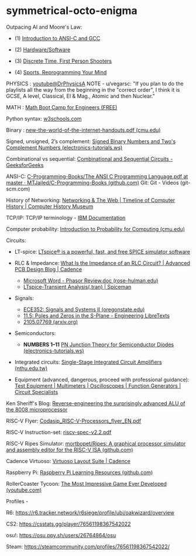 # symmetrical-octo-enigma

Outpacing AI and Moore's Law:

- (1) [Introduction to ANSI-C and GCC](https://youtu.be/3C2UHpnIEwI?si=VwP1_ccS0sRNPpqL)

- (2) [Hardware/Software](https://youtu.be/CQN3CHIAMdM?si=21gCm3_D9kOpiGiy)

- (3) [Discrete Time, First Person Shooters](https://youtu.be/zwT6Cp5di8U?si=DloBv5EKr_M7S920)

- (4) [Sports, Reprogramming Your Mind](https://youtu.be/Xs1sERWtgYE)

PHYSICS : [youtube@DrPhysicsA](https://www.youtube.com/@DrPhysicsA/playlists?view=1&sort=dd&shelf_id=8)
NOTE - u/vegarsc: "If you plan to do the playlists all the way from the beginning in the "correct order", I think it is GCSE, A level, Classical, El & Mag., Atomic and then Nuclear."

MATH : [Math Boot Camp for Engineers (FREE)](https://mitxonline.mit.edu/courses/course-v1:MITxT+10.MBCx/)

Python syntax: [w3schools.com](https://www.w3schools.com/python/python_syntax.asp)

Binary : [new-the-world-of-the-internet-handouts.pdf (cmu.edu)](https://www.cmu.edu/gelfand/lgc-educational-media/digital-education-modules/dem-documents/new-the-world-of-the-internet-handouts.pdf)

Signed, unsigned, 2’s complement: [Signed Binary Numbers and Two's Complement Numbers (electronics-tutorials.ws)](https://www.electronics-tutorials.ws/binary/signed-binary-numbers.html)

Combinational vs sequential: [Combinational and Sequential Circuits - GeeksforGeeks](https://www.geeksforgeeks.org/combinational-and-sequential-circuits/)

ANSI-C: [C-Programming-Books/The ANSI C Programming Language.pdf at master · MTJailed/C-Programming-Books (github.com)](https://github.com/MTJailed/C-Programming-Books/blob/master/The%20ANSI%20C%20Programming%20Language.pdf)
Git: Git - Videos (git-scm.com)

History of Networking: [Networking & The Web | Timeline of Computer History | Computer History Museum](https://www.computerhistory.org/timeline/networking-the-web/)

TCP/IP: TCP/IP terminology - [IBM Documentation](https://www.ibm.com/docs/en/aix/7.2?topic=protocol-tcpip-terminology)

Computer probability: [Introduction to Probability for Computing (cmu.edu)](https://www.cs.cmu.edu/~harchol/Probability/book.html#:~:text=Probability%20theory%20has%20become%20indispensable,algorithms%2C%20involving%20random%20coin%20flips.)

Circuits:

-   LT-spice: [LTspice® is a powerful, fast, and free SPICE simulator software](https://www.analog.com/en/resources/design-tools-and-calculators/ltspice-simulator.html)

-	RLC & Impedance: [What Is the Impedance of an RLC Circuit? | Advanced PCB Design Blog | Cadence](https://resources.pcb.cadence.com/blog/2022-advanced-pcb-design-blog-what-is-the-impedance-of-an-rlc-circuit)
    -	[Microsoft Word - Phasor Review.doc (rose-hulman.edu)](https://www.rose-hulman.edu/class/ee/HTML/ECE370/PDFs/Phasor%20Review.pdf)
    -	[LTspice-Transient Analysis(.tran) | Spiceman](https://spiceman.net/ltspice-transient-analysis/)
-	Signals:
    -	[ECE352: Signals and Systems II (oregonstate.edu)](https://web.engr.oregonstate.edu/~thinhq/teaching/ece352/spring07/352-notes-ch6a.pdf)
    -	[11.5: Poles and Zeros in the S-Plane - Engineering LibreTexts](https://eng.libretexts.org/Bookshelves/Electrical_Engineering/Signal_Processing_and_Modeling/Signals_and_Systems_(Baraniuk_et_al.)/11%3A_Laplace_Transform_and_Continuous_Time_System_Design/11.05%3A_Poles_and_Zeros_in_the_S-Plane)
    -	[2105.07769 (arxiv.org)](https://arxiv.org/pdf/2105.07769)
-	Semiconductors:
    -	**NUMBERS 1–11** [PN Junction Theory for Semiconductor Diodes (electronics-tutorials.ws)](https://www.electronics-tutorials.ws/diode/diode_2.html)
-	Integrated circuits:  [Single-Stage Integrated Circuit Amplifiers (nthu.edu.tw)](https://www.ee.nthu.edu.tw/hchen/courses/EE2260/Lecture1.pdf)
-	Equipment (advanced, dangerous, proceed with professional guidance): [Test Equipment | Multimeters | Oscilloscopes | Function Generators | Circuit Specialists](https://www.circuitspecialists.com/test-equipment)


Ken Sheriff's Blog: [Reverse-engineering the surprisingly advanced ALU of the 8008 microprocessor](https://www.righto.com/2016/12/die-photos-and-analysis-of_24.html)

RISC-V Flyer: [Codasip_RISC-V-Processors_flyer_EN.pdf](https://codasip.com/wp-content/uploads/2022/02/Codasip_RISC-V-Processors_flyer_EN.pdf)

RISC-V Instruction-set: [riscv-spec-v2.2.pdf](https://riscv.org/wp-content/uploads/2017/05/riscv-spec-v2.2.pdf)

RISC-V Ripes Simulator: [mortbopet/Ripes: A graphical processor simulator and assembly editor for the RISC-V ISA (github.com)](https://github.com/mortbopet/Ripes)

Cadence Virtuoso: [Virtuoso Layout Suite | Cadence](https://www.cadence.com/en_US/home/tools/custom-ic-analog-rf-design/layout-design/virtuoso-layout-suite.html)

Raspberry Pi: [Raspberry Pi Learning Resources (github.com)](https://github.com/RaspberryPiLearning)

RollerCoaster Tycoon: [The Most Impressive Game Ever Developed (youtube.com)](https://www.youtube.com/watch?v=expgMekxlvU)

Profiles -

R6: https://r6.tracker.network/r6siege/profile/ubi/oakwizard/overview

CS2: https://csstats.gg/player/76561198367542022

osu!: https://osu.ppy.sh/users/26764864/osu

Steam: https://steamcommunity.com/profiles/76561198367542022/
